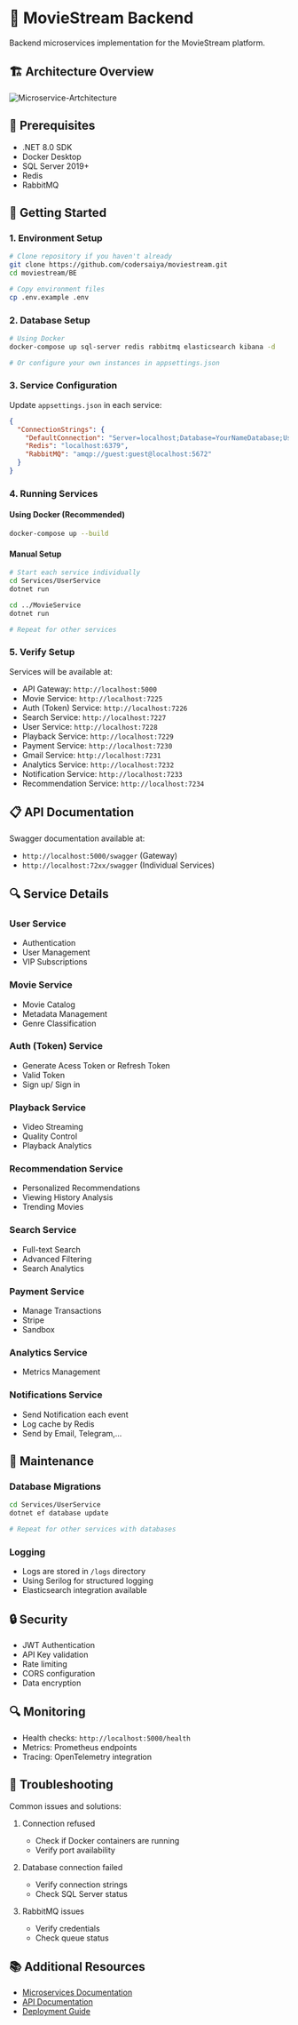 # 🎯 MovieStream Backend

Backend microservices implementation for the MovieStream platform.

## 🏗 Architecture Overview

![Microservice-Artchitecture](../images/movieflix.png)

## 🔧 Prerequisites

- .NET 8.0 SDK
- Docker Desktop
- SQL Server 2019+
- Redis
- RabbitMQ

## 🚀 Getting Started

### 1. Environment Setup

```bash
# Clone repository if you haven't already
git clone https://github.com/codersaiya/moviestream.git
cd moviestream/BE

# Copy environment files
cp .env.example .env
```

### 2. Database Setup

```bash
# Using Docker
docker-compose up sql-server redis rabbitmq elasticsearch kibana -d

# Or configure your own instances in appsettings.json
```

### 3. Service Configuration

Update `appsettings.json` in each service:

```json
{
  "ConnectionStrings": {
    "DefaultConnection": "Server=localhost;Database=YourNameDatabase;User=YourUsername;Password=YourPassword;",
    "Redis": "localhost:6379",
    "RabbitMQ": "amqp://guest:guest@localhost:5672"
  }
}
```

### 4. Running Services

#### Using Docker (Recommended)
```bash
docker-compose up --build
```

#### Manual Setup
```bash
# Start each service individually
cd Services/UserService
dotnet run

cd ../MovieService
dotnet run

# Repeat for other services
```

### 5. Verify Setup

Services will be available at:
- API Gateway: `http://localhost:5000`
- Movie Service: `http://localhost:7225`
- Auth (Token) Service: `http://localhost:7226`
- Search Service: `http://localhost:7227`
- User Service: `http://localhost:7228`
- Playback Service: `http://localhost:7229`
- Payment Service: `http://localhost:7230`
- Gmail Service: `http://localhost:7231`
- Analytics Service: `http://localhost:7232`
- Notification Service: `http://localhost:7233`
- Recommendation Service: `http://localhost:7234`

## 📋 API Documentation

Swagger documentation available at:
- `http://localhost:5000/swagger` (Gateway)
- `http://localhost:72xx/swagger` (Individual Services)

## 🔍 Service Details

### User Service
- Authentication
- User Management
- VIP Subscriptions

### Movie Service
- Movie Catalog
- Metadata Management
- Genre Classification

### Auth (Token) Service
- Generate Acess Token or Refresh Token
- Valid Token
- Sign up/ Sign in

### Playback Service
- Video Streaming
- Quality Control
- Playback Analytics

### Recommendation Service
- Personalized Recommendations
- Viewing History Analysis
- Trending Movies

### Search Service
- Full-text Search
- Advanced Filtering
- Search Analytics

### Payment Service
- Manage Transactions
- Stripe
- Sandbox

### Analytics Service
- Metrics Management

### Notifications Service
- Send Notification each event
- Log cache by Redis
- Send by Email, Telegram,...

## 🔧 Maintenance

### Database Migrations
```bash
cd Services/UserService
dotnet ef database update

# Repeat for other services with databases
```

### Logging
- Logs are stored in `/logs` directory
- Using Serilog for structured logging
- Elasticsearch integration available

## 🔒 Security

- JWT Authentication
- API Key validation
- Rate limiting
- CORS configuration
- Data encryption

## 🔍 Monitoring

- Health checks: `http://localhost:5000/health`
- Metrics: Prometheus endpoints
- Tracing: OpenTelemetry integration

## 🐞 Troubleshooting

Common issues and solutions:
1. Connection refused
   - Check if Docker containers are running
   - Verify port availability

2. Database connection failed
   - Verify connection strings
   - Check SQL Server status

3. RabbitMQ issues
   - Verify credentials
   - Check queue status

## 📚 Additional Resources

- [Microservices Documentation](../docs/microservices.md)
- [API Documentation](../docs/api.md)
- [Deployment Guide](../docs/deployment.md)
